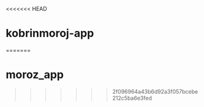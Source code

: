 <<<<<<< HEAD
# kobrinmoroj-app
=======
# moroz_app
>>>>>>> 2f096964a43b6d92a3f057bcebe212c5ba6e3fed
